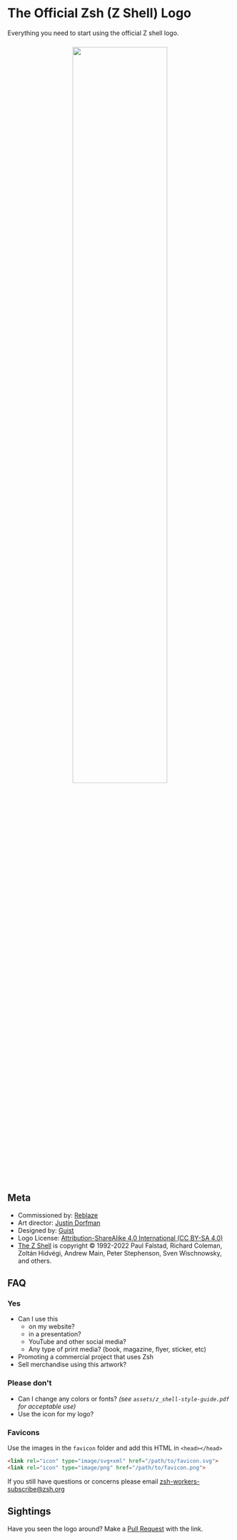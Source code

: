 # The Official Zsh (Z Shell) Logo

Everything you need to start using the official Z shell logo.

<h3 align="center">
<img width="65%" src="https://p21.p4.n0.cdn.getcloudapp.com/items/5zuL7J5E/c41ceca9-6478-4f3b-b5cd-9e16e50cf4d9.svg">
</h3>

## Meta

* Commissioned by: [Reblaze](https://www.reblaze.com)
* Art director: [Justin Dorfman](https://linktr.ee/jdorfman)
* Designed by: [Guist](https://twitter.com/g_uist)
* Logo License: [Attribution-ShareAlike 4.0 International (CC BY-SA 4.0)](https://creativecommons.org/licenses/by-sa/4.0/)
* [The Z Shell](https://www.zsh.org/) is copyright © 1992-2022 Paul Falstad, Richard Coleman,
Zoltán Hidvégi, Andrew Main, Peter Stephenson, Sven Wischnowsky, and others.

## FAQ

### Yes

* Can I use this
  * on my website?
  * in a presentation?
  * YouTube and other social media?
  * Any type of print media? (book, magazine, flyer, sticker, etc)
* Promoting a commercial project that uses Zsh
* Sell merchandise using this artwork?

### Please don't

* Can I change any colors or fonts? _(see `assets/z_shell-style-guide.pdf` for acceptable use)_
* Use the icon for my logo?

### Favicons

Use the images in the `favicon` folder and add this HTML in `<head></head>`

```html
<link rel="icon" type="image/svg+xml" href="/path/to/favicon.svg">
<link rel="icon" type="image/png" href="/path/to/favicon.png">
```

If you still have questions or concerns please email <zsh-workers-subscribe@zsh.org>

## Sightings

Have you seen the logo around? Make a [Pull Request](https://github.com/Zsh-art/logo/pulls) with the link.
